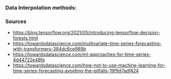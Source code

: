 ### Data Interpolation methods:


### Sources
- https://blog.tensorflow.org/2021/05/introducing-tensorflow-decision-forests.html
- https://towardsdatascience.com/multivariate-time-series-forecasting-with-transformers-384dc6ce989b
- https://towardsdatascience.com/ml-approaches-for-time-series-4d44722e48fe
- https://towardsdatascience.com/how-not-to-use-machine-learning-for-time-series-forecasting-avoiding-the-pitfalls-19f9d7adf424